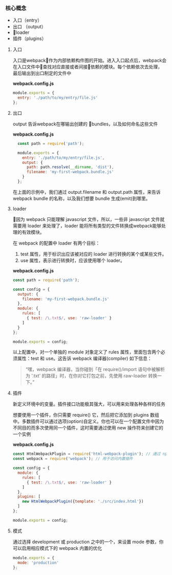 ### 核心概念
- 入口（entry）
- 出口 （output）
- loader
- 插件（plugins）

1. 入口
  
    入口是webpack作为内部依赖构件图的开始。进入入口起点后，webpack会在入口文件中查找对应直接或者间接依赖的模块。每个依赖依次去处理，最后输出到出口制定的文件中
    
    **webpack.config.js**
    ```javascript
    module.exports = {
      entry: './path/to/my/entry/file.js'
    };
    ```

2. 出口

    output 告诉webpack在哪输出创建的 bundles，以及如何命名这些文件

    **webpack.config.js**
    ```javascript
      const path = require('path');

      module.exports = {
        entry: './path/to/my/entry/file.js',
        output: {
          path: path.resolve(__dirname, 'dist'),
          filename: 'my-first-webpack.bundle.js'
        }
      };
    ```
    在上面的示例中，我们通过 output.filename 和 output.path 属性，来告诉 webpack bundle 的名称，以及我们想要 bundle 生成(emit)到哪里。

3. loader

    因为 webpack 只能理解 javascript 文件，所以，一些非 javascript 文件就需要用 loader 来处理了，loader 能将所有类型的文件转换成webpack能够处理的有效模块。

    在 webpack 的配置中 loader 有两个目标：

    1. test 属性，用于标识出应该被对应的 loader 进行转换的某个或某些文件。
    2. use 属性，表示进行转换时，应该使用哪个 loader。

    **webpack.config.js**
    ```javascript
    const path = require('path');

    const config = {
      output: {
        filename: 'my-first-webpack.bundle.js'
      },
      module: {
        rules: [
          { test: /\.txt$/, use: 'raw-loader' }
        ]
      }
    };

    module.exports = config;
    ```
    以上配置中，对一个单独的 module 对象定义了 rules 属性，里面包含两个必须属性：test 和 use。这告诉 webpack 编译器(compiler) 如下信息：

    >“嘿，webpack 编译器，当你碰到「在 require()/import 语句中被解析为 '.txt' 的路径」时，在你对它打包之前，先使用 raw-loader 转换一下。”


4. 插件

    新定义环境中的变量。插件接口功能极其强大，可以用来处理各种各样的任务

    想要使用一个插件，你只需要 require() 它，然后把它添加到 plugins 数组中。多数插件可以通过选项(option)自定义。你也可以在一个配置文件中因为不同目的而多次使用同一个插件，这时需要通过使用 new 操作符来创建它的一个实例

    **webpack.config.js**
    ```javascript
    const HtmlWebpackPlugin = require('html-webpack-plugin'); // 通过 npm 安装
    const webpack = require('webpack'); // 用于访问内置插件

    const config = {
      module: {
        rules: [
          { test: /\.txt$/, use: 'raw-loader' }
        ]
      },
      plugins: [
        new HtmlWebpackPlugin({template: './src/index.html'})
      ]
    };

    module.exports = config;
    ```

5. 模式

    通过选择 development 或 production 之中的一个，来设置 mode 参数，你可以启用相应模式下的 webpack 内置的优化
    ```javascript
    module.exports = {
      mode: 'production'
    };
    ```


